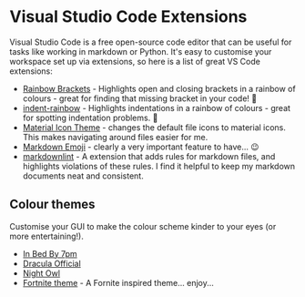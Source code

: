 # Visual Studio Code Extensions

Visual Studio Code is a free open-source code editor that can be useful for tasks like working in markdown or Python.
It's easy to customise your workspace set up via extensions, so here is a list of great VS Code extensions:

* [Rainbow Brackets](https://marketplace.visualstudio.com/items?itemName=2gua.rainbow-brackets) - Highlights open and closing brackets in a rainbow of colours - great for finding that missing bracket in your code! 🌈
* [indent-rainbow](https://marketplace.visualstudio.com/items?itemName=oderwat.indent-rainbow) - Highlights indentations in a rainbow of colours - great for spotting indentation problems. 🌈
* [Material Icon Theme](https://marketplace.visualstudio.com/items?itemName=PKief.material-icon-theme) - changes the default file icons to material icons. This makes navigating around files easier for me.
* [Markdown Emoji](https://marketplace.visualstudio.com/items?itemName=bierner.markdown-emoji) - clearly a very important feature to have... 😉
* [markdownlint](https://marketplace.visualstudio.com/items?itemName=DavidAnson.vscode-markdownlint) - A extension that adds rules for markdown files, and highlights violations of these rules. I find it helpful to keep my markdown documents neat and consistent.

## Colour themes

Customise your GUI to make the colour scheme kinder to your eyes (or more entertaining!).

* [In Bed By 7pm](https://marketplace.visualstudio.com/items?itemName=sdras.inbedby7pm)
* [Dracula Official](https://marketplace.visualstudio.com/items?itemName=dracula-theme.theme-dracula)
* [Night Owl](https://marketplace.visualstudio.com/items?itemName=sdras.night-owl)
* [Fortnite theme](https://marketplace.visualstudio.com/items?itemName=sdras.fortnite-vscode-theme) - A Fornite inspired theme... enjoy...
